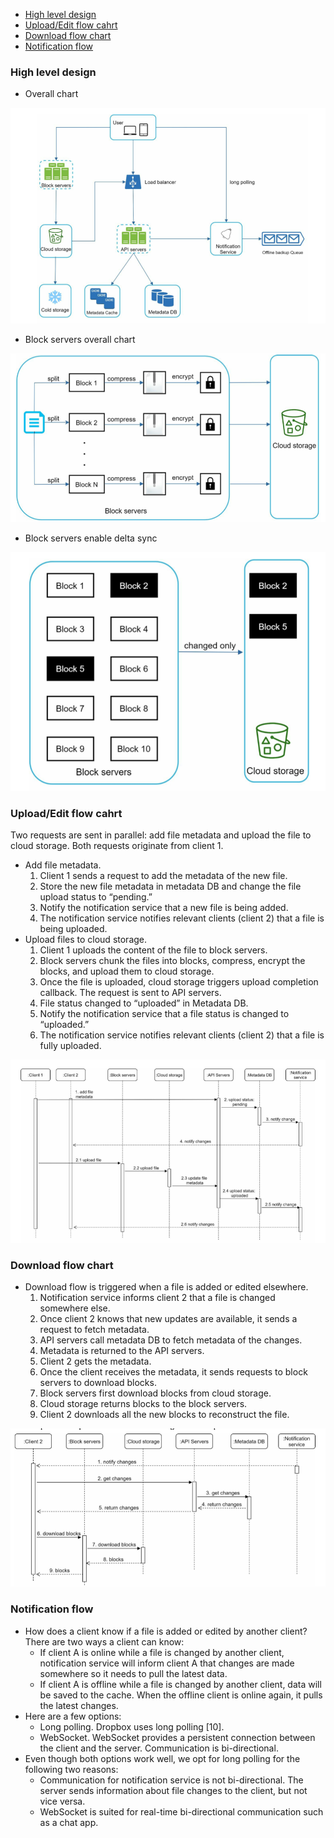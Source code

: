 - [High level design](#high-level-design)
- [Upload/Edit flow cahrt](#uploadedit-flow-cahrt)
- [Download flow chart](#download-flow-chart)
- [Notification flow](#notification-flow)

### High level design

* Overall chart

![Component chart](../.gitbook/assets/googledrive_componentChart.png)

* Block servers overall chart

![Block servers](../.gitbook/assets/googledrive_blockservers_chart.png)

* Block servers enable delta sync

![Block servers enable delta](../.gitbook/assets/googledrive_blockservers_deltasync.png)

### Upload/Edit flow cahrt

Two requests are sent in parallel: add file metadata and upload the file to cloud storage. Both requests originate from client 1.

* Add file metadata.
  1. Client 1 sends a request to add the metadata of the new file.
  2. Store the new file metadata in metadata DB and change the file upload status to “pending.”
  3. Notify the notification service that a new file is being added.
  4. The notification service notifies relevant clients (client 2) that a file is being uploaded.
* Upload files to cloud storage.
  1. Client 1 uploads the content of the file to block servers.
  2. Block servers chunk the files into blocks, compress, encrypt the blocks, and upload them to cloud storage.
  3. Once the file is uploaded, cloud storage triggers upload completion callback. The request is sent to API servers.
  4. File status changed to “uploaded” in Metadata DB.
  5. Notify the notification service that a file status is changed to “uploaded.”
  6. The notification service notifies relevant clients (client 2) that a file is fully uploaded.

![Upload flow chart](../.gitbook/assets/googledrive_upload_flowchart.png)

### Download flow chart

* Download flow is triggered when a file is added or edited elsewhere. 
  1. Notification service informs client 2 that a file is changed somewhere else.
  2. Once client 2 knows that new updates are available, it sends a request to fetch metadata.
  3. API servers call metadata DB to fetch metadata of the changes.
  4. Metadata is returned to the API servers.
  5. Client 2 gets the metadata.
  6. Once the client receives the metadata, it sends requests to block servers to download blocks.
  7. Block servers first download blocks from cloud storage.
  8. Cloud storage returns blocks to the block servers.
  9. Client 2 downloads all the new blocks to reconstruct the file.

![Download flow chart](../.gitbook/assets/googledrive_download_flowchart.png)

### Notification flow

* How does a client know if a file is added or edited by another client? There are two ways a client can know:
  * If client A is online while a file is changed by another client, notification service will inform client A that changes are made somewhere so it needs to pull the latest data.
  * If client A is offline while a file is changed by another client, data will be saved to the cache. When the offline client is online again, it pulls the latest changes.
* Here are a few options:
  * Long polling. Dropbox uses long polling \[10].
  * WebSocket. WebSocket provides a persistent connection between the client and the server. Communication is bi-directional.
* Even though both options work well, we opt for long polling for the following two reasons:
  * Communication for notification service is not bi-directional. The server sends information about file changes to the client, but not vice versa.
  * WebSocket is suited for real-time bi-directional communication such as a chat app. 
